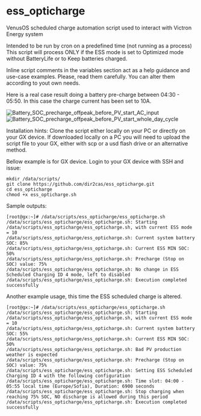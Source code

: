 # ess_opticharge
VenusOS scheduled charge automation script used to interact with Victron Energy system

Intended to be run by cron on a predefined time (not running as a process)
This script will process ONLY if the ESS mode is set to Optimized mode without BatteryLife or to Keep batteries charged.

Inline script comments in the variables section act as a help guidance and use-case examples. Please, read them carefully.
You can alter them according to yout own needs.


Here is a real case result doing a battery pre-charge between 04:30 - 05:50. In this case the charge current has been set to 10A.

![Battery_SOC_precharge_offpeak_before_PV_start_AC_input](https://user-images.githubusercontent.com/16059420/216772655-13a97026-dcbf-4ae9-8631-ab109e076152.png)
![Battery_SOC_precharge_offpeak_before_PV_start_whole_day_cycle](https://user-images.githubusercontent.com/16059420/216772658-2d77a2b8-593f-4d85-aba1-012999a40124.png)

Installation hints:
Clone the script either locally on your PC or directly on your GX device. If downloaded locally on a PC you will need to upload the script file to your GX, either with scp or a usd flash drive or an alternative method.

Bellow example is for GX device.
Login to your GX device with SSH and issue:
```
mkdir /data/scripts/
git clone https://github.com/dir2cas/ess_opticharge.git
cd ess_opticharge
chmod +x ess_opticharge.sh
```
Sample outputs:
```
[root@gx:~]# /data/scripts/ess_opticharge/ess_opticharge.sh 
/data/scripts/ess_opticharge/ess_opticharge.sh: Starting /data/scripts/ess_opticharge/ess_opticharge.sh, with current ESS mode = 10
/data/scripts/ess_opticharge/ess_opticharge.sh: Current system battery SOC: 85%
/data/scripts/ess_opticharge/ess_opticharge.sh: Current ESS MIN SOC: 50%
/data/scripts/ess_opticharge/ess_opticharge.sh: Precharge (Stop on SOC) value: 75%
/data/scripts/ess_opticharge/ess_opticharge.sh: No change in ESS Scheduled Charging ID 4 mode, left to disabled
/data/scripts/ess_opticharge/ess_opticharge.sh: Execution completed successfully
```
Another example usage, this time the ESS scheduled charge is altered. 
```
[root@gx:~]# /data/scripts/ess_opticharge/ess_opticharge.sh
/data/scripts/ess_opticharge/ess_opticharge.sh: Starting /data/scripts/ess_opticharge/ess_opticharge.sh, with current ESS mode = 10
/data/scripts/ess_opticharge/ess_opticharge.sh: Current system battery SOC: 55%
/data/scripts/ess_opticharge/ess_opticharge.sh: Current ESS MIN SOC: 50%
/data/scripts/ess_opticharge/ess_opticharge.sh: Bad PV production weather is expected
/data/scripts/ess_opticharge/ess_opticharge.sh: Precharge (Stop on SOC) value: 75%
/data/scripts/ess_opticharge/ess_opticharge.sh: Setting ESS Scheduled Charging ID 4 with the following configuration
/data/scripts/ess_opticharge/ess_opticharge.sh: Time slot: 04:00 - 05:55 local time (Europe/Sofia), Duration: 6900 seconds
/data/scripts/ess_opticharge/ess_opticharge.sh: Stop charging when reaching 75% SOC, NO discharge is allowed during this period
/data/scripts/ess_opticharge/ess_opticharge.sh: Execution completed successfully
```

